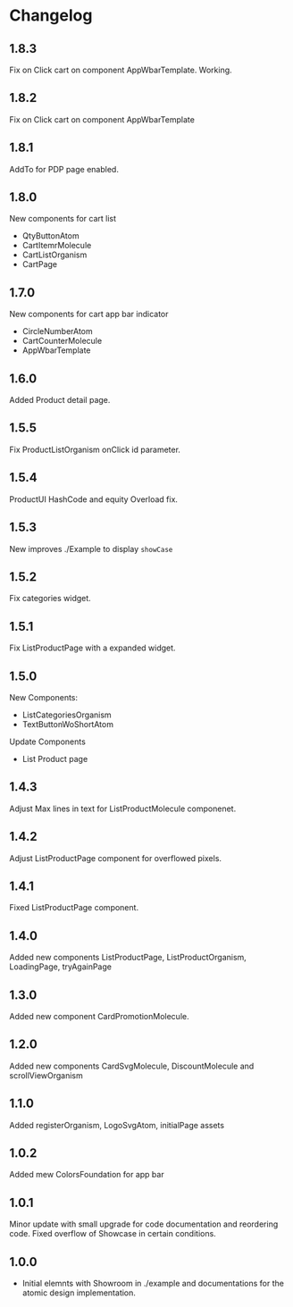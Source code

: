 # Changelog

## 1.8.3

Fix on Click cart on component AppWbarTemplate. Working.

## 1.8.2

Fix on Click cart on component AppWbarTemplate

## 1.8.1

AddTo for PDP page enabled.

## 1.8.0

New components for cart list

- QtyButtonAtom
- CartItemrMolecule
- CartListOrganism
- CartPage

## 1.7.0

New components for cart app bar indicator

- CircleNumberAtom
- CartCounterMolecule
- AppWbarTemplate

## 1.6.0

Added Product detail page.

## 1.5.5

Fix ProductListOrganism onClick id parameter.

## 1.5.4

ProductUI HashCode and equity Overload fix.

## 1.5.3

New improves ./Example to display `showCase`

## 1.5.2

Fix categories widget.

## 1.5.1

Fix ListProductPage with a expanded widget.

## 1.5.0

New Components:

- ListCategoriesOrganism
- TextButtonWoShortAtom

Update Components

- List Product page

## 1.4.3

Adjust Max lines in text for ListProductMolecule componenet.

## 1.4.2

Adjust ListProductPage component for overflowed pixels.

## 1.4.1

Fixed ListProductPage component.

## 1.4.0

Added new components ListProductPage, ListProductOrganism, LoadingPage, tryAgainPage

## 1.3.0

Added new component CardPromotionMolecule.

## 1.2.0

Added new components CardSvgMolecule, DiscountMolecule and scrollViewOrganism

## 1.1.0

Added registerOrganism, LogoSvgAtom, initialPage assets

## 1.0.2

Added mew ColorsFoundation for app bar

## 1.0.1

Minor update with small upgrade for code documentation and reordering code. Fixed overflow of Showcase in certain conditions.

## 1.0.0

- Initial elemnts with Showroom in ./example and documentations for the atomic design implementation.

